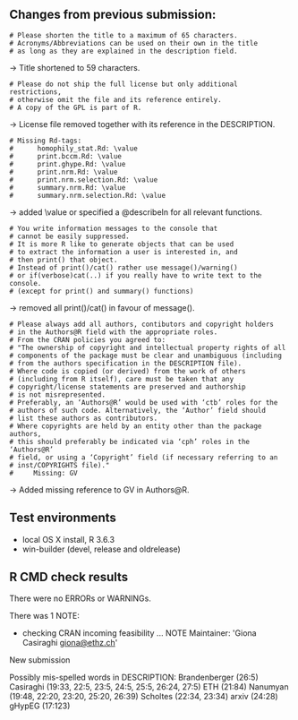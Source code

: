## Changes from previous submission:
    
    # Please shorten the title to a maximum of 65 characters.
    # Acronyms/Abbreviations can be used on their own in the title 
    # as long as they are explained in the description field.
  
  -> Title shortened to 59 characters.

    # Please do not ship the full license but only additional restrictions,
    # otherwise omit the file and its reference entirely. 
    # A copy of the GPL is part of R.
  
  -> License file removed together with its reference in the DESCRIPTION.

    # Missing Rd-tags:
    #      homophily_stat.Rd: \value
    #      print.bccm.Rd: \value
    #      print.ghype.Rd: \value
    #      print.nrm.Rd: \value
    #      print.nrm.selection.Rd: \value
    #      summary.nrm.Rd: \value
    #      summary.nrm.selection.Rd: \value
  
  -> added \value or specified a @describeIn for all relevant functions.

    # You write information messages to the console that 
    # cannot be easily suppressed.
    # It is more R like to generate objects that can be used 
    # to extract the information a user is interested in, and 
    # then print() that object.
    # Instead of print()/cat() rather use message()/warning() 
    # or if(verbose)cat(..) if you really have to write text to the console.
    # (except for print() and summary() functions)
    
  -> removed all print()/cat() in favour of message().

    # Please always add all authors, contibutors and copyright holders 
    # in the Authors@R field with the appropriate roles.
    # From the CRAN policies you agreed to:
    # "The ownership of copyright and intellectual property rights of all
    # components of the package must be clear and unambiguous (including 
    # from the authors specification in the DESCRIPTION file). 
    # Where code is copied (or derived) from the work of others 
    # (including from R itself), care must be taken that any
    # copyright/license statements are preserved and authorship 
    # is not misrepresented.
    # Preferably, an ‘Authors@R’ would be used with ‘ctb’ roles for the
    # authors of such code. Alternatively, the ‘Author’ field should
    # list these authors as contributors.
    # Where copyrights are held by an entity other than the package authors,
    # this should preferably be indicated via ‘cph’ roles in the ‘Authors@R’
    # field, or using a ‘Copyright’ field (if necessary referring to an
    # inst/COPYRIGHTS file)."
    #     Missing: GV
  
  -> Added missing reference to GV in Authors@R.

## Test environments
* local OS X install, R 3.6.3
* win-builder (devel, release and oldrelease)

## R CMD check results
There were no ERRORs or WARNINGs.

There was 1 NOTE:

* checking CRAN incoming feasibility ... NOTE
Maintainer: 'Giona Casiraghi <giona@ethz.ch>'

New submission

Possibly mis-spelled words in DESCRIPTION:
  Brandenberger (26:5)
  Casiraghi (19:33, 22:5, 23:5, 24:5, 25:5, 26:24, 27:5)
  ETH (21:84)
  Nanumyan (19:48, 22:20, 23:20, 25:20, 26:39)
  Scholtes (22:34, 23:34)
  arxiv (24:28)
  gHypEG (17:123)